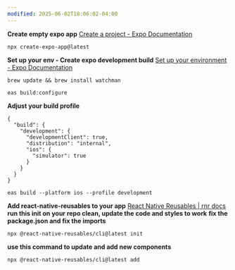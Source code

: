 ```yaml
---
modified: 2025-06-02T18:06:02-04:00
---
```


**Create empty expo app**
[Create a project - Expo Documentation](https://docs.expo.dev/get-started/create-a-project/)

```
npx create-expo-app@latest
```

**Set up your env - Create expo development build**
[Set up your environment - Expo Documentation](https://docs.expo.dev/get-started/set-up-your-environment/?platform=ios&device=simulated&mode=development-build)
```
brew update && brew install watchman
```

```
eas build:configure
```
**Adjust your build profile**
```
{
  "build": {
    "development": {
      "developmentClient": true,
      "distribution": "internal",
      "ios": {
        "simulator": true 
      }
    }
  }
}
```

```
eas build --platform ios --profile development
```




**Add react-native-reusables to your app**
[React Native Reusables | rnr docs](https://rnr-docs.vercel.app/getting-started/introduction/)
**run this init on your repo clean, update the code and styles to work**
**fix the package.json and fix the imports**
```
npx @react-native-reusables/cli@latest init
```

**use this command to update and add new components**
```
npx @react-native-reusables/cli@latest add
```